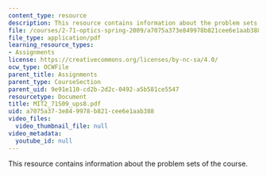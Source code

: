 ```yaml
---
content_type: resource
description: This resource contains information about the problem sets of the course.
file: /courses/2-71-optics-spring-2009/a7075a373e849978b821cee6e1aab388_MIT2_71S09_ups8.pdf
file_type: application/pdf
learning_resource_types:
- Assignments
license: https://creativecommons.org/licenses/by-nc-sa/4.0/
ocw_type: OCWFile
parent_title: Assignments
parent_type: CourseSection
parent_uid: 9e91e110-cd2b-2d2c-0492-a5b581ce5547
resourcetype: Document
title: MIT2_71S09_ups8.pdf
uid: a7075a37-3e84-9978-b821-cee6e1aab388
video_files:
  video_thumbnail_file: null
video_metadata:
  youtube_id: null
---
```

This resource contains information about the problem sets of the course.